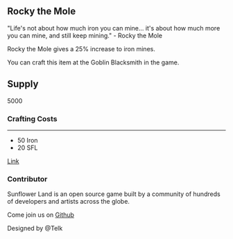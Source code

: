 ## Rocky the Mole

"Life's not about how much iron you can mine... it's about how much more you can mine, and still keep mining." - Rocky the Mole

Rocky the Mole gives a 25% increase to iron mines.

You can craft this item at the Goblin Blacksmith in the game.

## Supply

5000

### Crafting Costs

---

- 50 Iron
- 20 SFL

[Link](https://docs.sunflower-land.com/player-guides/rare-and-limited-items#boosts)

### Contributor

Sunflower Land is an open source game built by a community of hundreds of developers and artists across the globe.

Come join us on [Github](https://github.com/sunflower-land/sunflower-land)

Designed by @Telk
